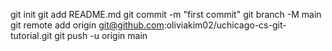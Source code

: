 git init
git add README.md
git commit -m "first commit"
git branch -M main
git remote add origin git@github.com:oliviakim02/uchicago-cs-git-tutorial.git
git push -u origin main